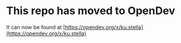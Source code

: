 # This repo has moved to OpenDev

It can now be found at [https://opendev.org/x/ku.stella](https://opendev.org/x/ku.stella)
